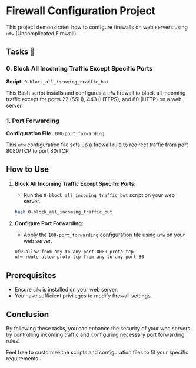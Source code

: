# Firewall Configuration Project

This project demonstrates how to configure firewalls on web servers using `ufw` (Uncomplicated Firewall).

## Tasks 📃

### 0. Block All Incoming Traffic Except Specific Ports

**Script:** `0-block_all_incoming_traffic_but`

This Bash script installs and configures a `ufw` firewall to block all incoming traffic except for ports 22 (SSH), 443 (HTTPS), and 80 (HTTP) on a web server.

### 1. Port Forwarding

**Configuration File:** `100-port_forwarding`

This `ufw` configuration file sets up a firewall rule to redirect traffic from port 8080/TCP to port 80/TCP.

## How to Use

1. **Block All Incoming Traffic Except Specific Ports:**
   - Run the `0-block_all_incoming_traffic_but` script on your web server.
   
   ```bash
   bash 0-block_all_incoming_traffic_but
   ```

2. **Configure Port Forwarding:**
   - Apply the `100-port_forwarding` configuration file using `ufw` on your web server.
   
   ```bash
   ufw allow from any to any port 8080 proto tcp
   ufw route allow proto tcp from any to any port 80
   ```

## Prerequisites

- Ensure `ufw` is installed on your web server.
- You have sufficient privileges to modify firewall settings.

## Conclusion

By following these tasks, you can enhance the security of your web servers by controlling incoming traffic and configuring necessary port forwarding rules.

Feel free to customize the scripts and configuration files to fit your specific requirements.
